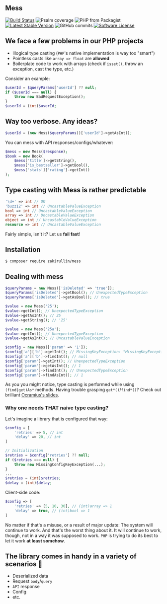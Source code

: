 ## Mess

[![Build Status](https://img.shields.io/travis/zakirullin/mess.svg?style=flat-square)](https://travis-ci.org/zakirullin/mess)
![Psalm coverage](https://shepherd.dev/github/zakirullin/mess/coverage.svg?)
![PHP from Packagist](https://img.shields.io/packagist/php-v/zakirullin/mess.svg?style=flat-square)
[![Latest Stable Version](https://poser.pugx.org/zakirullin/mess/v/stable.svg)](https://packagist.org/packages/zakirullin/mess)
![GitHub commits](https://img.shields.io/github/commits-since/zakirullin/mess/0.1.0.svg?style=flat-square)
[![Software License](https://img.shields.io/badge/license-MIT-brightgreen.svg?style=flat-square)](LICENSE)

## We face a few problems in our PHP projects

- Illogical type casting (`PHP`'s native implementation is way too "smart")
- Pointless casts like `array => float` are **allowed**
- Boilerplate code to work with arrays (check if `isset()`, throw an exception, cast the type, etc.)

Consider an example:
```php
$userId = $queryParams['userId'] ?? null;
if ($userId === null) {
    throw new BadRequestException();
}
$userId = (int)$userId;
```

## Way too verbose. Any ideas?

```php
$userId = (new Mess($queryParams))['userId']->getAsInt();
```

You can mess with API responses/configs/whatever:

```php
$mess = new Mess($response);
$book = new Book(
    $mess['title']->getString(),
    $mess['is_bestseller']->getBool(),
    $mess['stats']['rating']->getInt()
);
```

## Type casting with Mess is rather predictable

```php
'\d+' => int // OK
'buzz12' => int // UncastableValueException
bool => int // UncastableValueException
array => int // UncastableValueException
object => int // UncastableValueException
resource => int // UncastableValueException
```

Fairly simple, isn't it? Let us **fail fast**!

## Installation

```bash
$ composer require zakirullin/mess
```

## Dealing with mess

```php
$queryParams = new Mess(['isDeleted' => 'true']);
$queryParams['isDeleted']->getBool(); // UnexpectedTypeException
$queryParams['isDeleted']->getAsBool(); // true

$value = new Mess('25');
$value->getInt(); // UnexpectedTypeException
$value->getAsInt(); // 25
$value->getString(); // '25'

$value = new Mess('25a');
$value->getInt(); // UnexpectedTypeException
$value->getAsInt(); // UncastableValueException

$config = new Mess(['param' => '1']);
$config['a']['b']->getInt(); // MissingKeyException: "MissingKeyException: a.b"
$config['a']['b']->findInt(); // null
$config['param']->getInt(); // UnexpectedTypeException 
$config['param']->getAsInt(); // 1
$config['param']->findInt(); // UnexpectedTypeException
$config['param']->findAsInt(); // 1
```

As you you might notice, type casting is performed while using `(find|get)As*` methods.
Having trouble grasping `get*()`/`find*()`? Check out brilliant [Ocramius's slides](https://ocramius.github.io/doctrine-best-practices/#/94).

### Why one needs THAT naive type casting?

Let's imagine a library that is configured that way:
```php
$config = [
    'retries' => 5, // int
    'delay' => 20, // int
]

// Initialization 
$retries = $config['retries'] ?? null;
if ($retries === null) {
    throw new MissingConfigKeyException(...);
}
...
$retries = (int)$retries;
$delay = (int)$delay;
```

Client-side code: 
```php
$config => [
    'retries' => [5, 10, 30], // (int)array => 1
    'delay' => true, // (int)bool => 1
]
```

No matter if that's a misuse, or a result of major update: The system will continue to work.
And that's the worst thing about it. It will continue to work, though, not in a way it was supposed to work.
`PHP` is trying to do its best to let it work **at least somehow**.

## The library comes in handy in a variety of scenarios 🚀

- Deserialized data
- Request `body`/`query` 
- `API` response
- Config
- etc.
